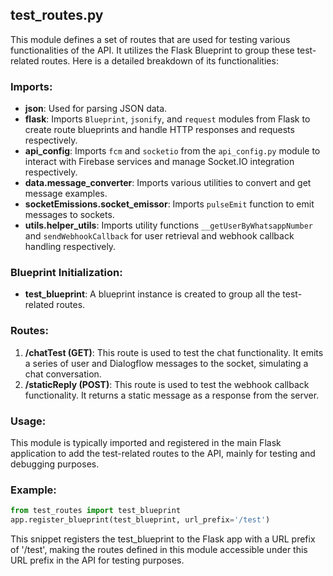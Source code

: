 ## test_routes.py

This module defines a set of routes that are used for testing various functionalities of the API. It utilizes the Flask Blueprint to group these test-related routes. Here is a detailed breakdown of its functionalities:

### Imports:
- **json**: Used for parsing JSON data.
- **flask**: Imports `Blueprint`, `jsonify`, and `request` modules from Flask to create route blueprints and handle HTTP responses and requests respectively.
- **api_config**: Imports `fcm` and `socketio` from the `api_config.py` module to interact with Firebase services and manage Socket.IO integration respectively.
- **data.message_converter**: Imports various utilities to convert and get message examples.
- **socketEmissions.socket_emissor**: Imports `pulseEmit` function to emit messages to sockets.
- **utils.helper_utils**: Imports utility functions `__getUserByWhatsappNumber` and `sendWebhookCallback` for user retrieval and webhook callback handling respectively.

### Blueprint Initialization:
- **test_blueprint**: A blueprint instance is created to group all the test-related routes.

### Routes:
1. **/chatTest (GET)**: This route is used to test the chat functionality. It emits a series of user and Dialogflow messages to the socket, simulating a chat conversation.
2. **/staticReply (POST)**: This route is used to test the webhook callback functionality. It returns a static message as a response from the server.

### Usage:
This module is typically imported and registered in the main Flask application to add the test-related routes to the API, mainly for testing and debugging purposes.

### Example:
```python
from test_routes import test_blueprint
app.register_blueprint(test_blueprint, url_prefix='/test')
```

This snippet registers the test_blueprint to the Flask app with a URL prefix of '/test', making the routes defined in this module accessible under this URL prefix in the API for testing purposes.